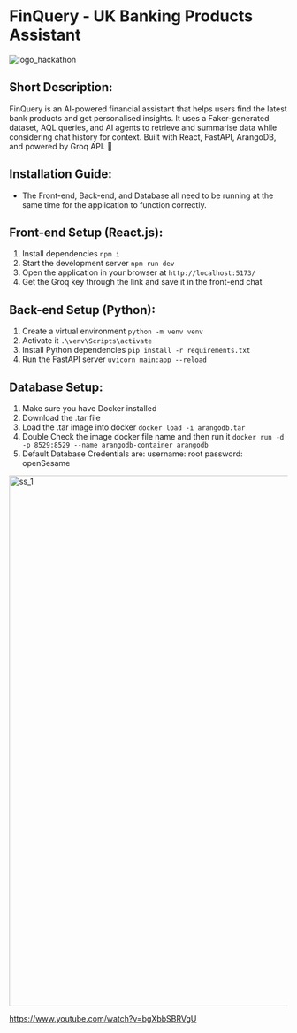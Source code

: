 # FinQuery -  UK Banking Products Assistant

![logo_hackathon](https://github.com/user-attachments/assets/a930ad52-5499-41cf-b335-67ac2c8584ab)

## Short Description:
FinQuery is an AI-powered financial assistant that helps users find the latest bank products and get personalised insights. It uses a Faker-generated dataset, AQL queries, and AI agents to retrieve and summarise data while considering chat history for context. Built with React, FastAPI, ArangoDB, and powered by Groq API. 🚀

## Installation Guide:
- The Front-end, Back-end, and Database all need to be running at the same time for the application to function correctly.

## Front-end Setup (React.js):
1. Install dependencies
`npm i`
2. Start the development server
`npm run dev`
3. Open the application in your browser at
`http://localhost:5173/`
4. Get the Groq key through the link and save it in the front-end chat

## Back-end Setup (Python):
1. Create a virtual environment
`python -m venv venv`
2. Activate it
`.\venv\Scripts\activate`
3. Install Python dependencies
`pip install -r requirements.txt`
4. Run the FastAPI server
`uvicorn main:app --reload`


## Database Setup:
1. Make sure you have Docker installed
2. Download the .tar file
3. Load the .tar image into docker
`docker load -i arangodb.tar`
4. Double Check the image docker file name and then run it
`docker run -d -p 8529:8529 --name arangodb-container arangodb`
5. Default Database Credentials are:
username: root
password: openSesame



<img width="960" alt="ss_1" src="https://github.com/user-attachments/assets/6a0ae144-4176-4b0b-ae5b-0d97c10952fb" />


https://www.youtube.com/watch?v=bgXbbSBRVgU





